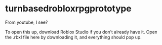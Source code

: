 # turnbasedrobloxrpgprototype
From youtube, I see?

To open this up, download Roblox Studio if you don't already have it. Open the .rbxl file here by downloading it, and everything should pop up.
